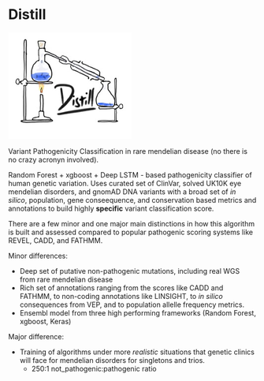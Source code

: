 # Distill

![](src/logo_250px.jpg)

Variant Pathogenicity Classification in rare mendelian disease (no there is no crazy acronyn involved). 

Random Forest + xgboost + Deep LSTM - based pathogenicity classifier of human genetic variation. Uses curated set of ClinVar, solved UK10K eye mendelian disorders, and gnomAD DNA variants with a broad set of *in silico*, population, gene conseequence, and conservation based metrics and annotations to build highly **specific** variant classification score. 

There are a few minor and one major main distinctions in how this algorithm is built and assessed compared to popular pathogenic scoring systems like REVEL, CADD, and FATHMM.

Minor differences:
- Deep set of putative non-pathogenic mutations, including real WGS from rare mendelian disease
- Rich set of annotations ranging from the scores like CADD and FATHMM, to non-coding annotations like LINSIGHT, to *in silico* consequences from VEP, and to population allelle frequency metrics.
- Ensembl model from three high performing frameworks (Random Forest, xgboost, Keras)

Major difference:
- Training of algorithms under more *realistic* situations that genetic clinics will face for mendelian disorders for singletons and trios. 
  - 250:1 not_pathogenic:pathogenic ratio
